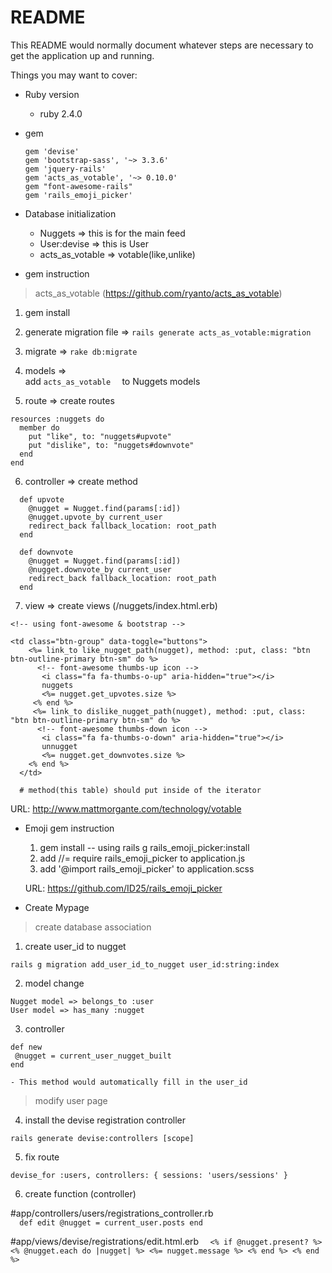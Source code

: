 # README

This README would normally document whatever steps are necessary to get the
application up and running.

Things you may want to cover:

* Ruby version
  * ruby 2.4.0


* gem
    ```
    gem 'devise'
    gem 'bootstrap-sass', '~> 3.3.6'
    gem 'jquery-rails'
    gem 'acts_as_votable', '~> 0.10.0'
    gem "font-awesome-rails"
    gem 'rails_emoji_picker'
    ```


* Database initialization
    - Nuggets => this is for the main feed
    - User:devise => this is User
    - acts_as_votable => votable(like,unlike)



* gem instruction
> acts_as_votable (https://github.com/ryanto/acts_as_votable)


1. gem install

2. generate migration file  => ```rails generate acts_as_votable:migration ```

3. migrate => ```rake db:migrate```

4. models =>  
add   ```acts_as_votable  ``` to Nuggets models

5. route => create routes
  ```
  resources :nuggets do
    member do
      put "like", to: "nuggets#upvote"
      put "dislike", to: "nuggets#downvote"
    end
  end
  ```

6. controller => create method
  ```
    def upvote
      @nugget = Nugget.find(params[:id])
      @nugget.upvote_by current_user
      redirect_back fallback_location: root_path
    end

    def downvote
      @nugget = Nugget.find(params[:id])
      @nugget.downvote_by current_user
      redirect_back fallback_location: root_path
    end
  ```

7.  view => create views (/nuggets/index.html.erb)

  ```
  <!-- using font-awesome & bootstrap -->

  <td class="btn-group" data-toggle="buttons">
      <%= link_to like_nugget_path(nugget), method: :put, class: "btn btn-outline-primary btn-sm" do %>
        <!-- font-awesome thumbs-up icon -->
         <i class="fa fa-thumbs-o-up" aria-hidden="true"></i>
         nuggets
         <%= nugget.get_upvotes.size %>
       <% end %>
       <%= link_to dislike_nugget_path(nugget), method: :put, class: "btn btn-outline-primary btn-sm" do %>
        <!-- font-awesome thumbs-down icon -->
         <i class="fa fa-thumbs-o-down" aria-hidden="true"></i>
         unnugget
         <%= nugget.get_downvotes.size %>
      <% end %>
    </td>

    # method(this table) should put inside of the iterator
  ```

URL:
http://www.mattmorgante.com/technology/votable

* Emoji gem instruction
  1. gem install -- using rails g rails_emoji_picker:install
  2. add //= require rails_emoji_picker to application.js
  3. add '@import rails_emoji_picker' to application.scss

  URL:
  https://github.com/ID25/rails_emoji_picker


*  Create Mypage

 >create database association

  1. create user_id to nugget
  ```  
  rails g migration add_user_id_to_nugget user_id:string:index
   ```

  2. model change
  ```  
  Nugget model => belongs_to :user
  User model => has_many :nugget
  ```  

  3. controller
  ```  
  def new
   @nugget = current_user_nugget_built
  end
  ```  
    - This method would automatically fill in the user_id


> modify user page

  4. install the devise registration controller
  ```  
  rails generate devise:controllers [scope]
  ```  

  5. fix route
  ```  
  devise_for :users, controllers: { sessions: 'users/sessions' }
  ```  

  6. create function (controller)

  #app/controllers/users/registrations_controller.rb  
    ```  
     def edit
        @nugget = current_user.posts
     end
       ```  

  #app/views/devise/registrations/edit.html.erb
    ```  
  <% if @nugget.present? %>
     <% @nugget.each do |nugget| %>
        <%= nugget.message %>
     <% end %>
  <% end %>
    ```  

